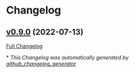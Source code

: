 # Changelog

## [v0.9.0](https://github.com/devlooped/html/tree/v0.9.0) (2022-07-13)

[Full Changelog](https://github.com/devlooped/html/compare/07da366455c6863c440a947b1680d746678c1640...v0.9.0)



\* *This Changelog was automatically generated by [github_changelog_generator](https://github.com/github-changelog-generator/github-changelog-generator)*

